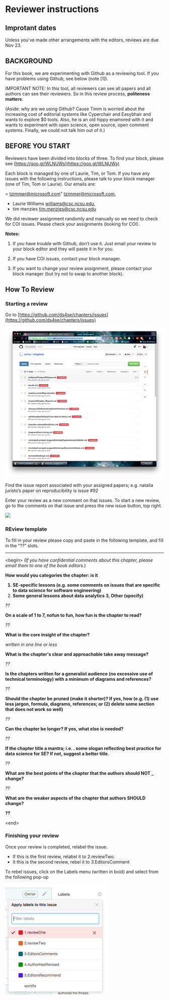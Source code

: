 
# Reviewer instructions

## Improtant dates

Unless you've made other arrangements with the editors, reviews are due Nov 23.

## BACKGROUND


For this book, we are experimenting with Github as a reviewing tool.  If you have problems using Github, see below (note [1]).

IMPORTANT NOTE: In this tool, all reviewers can see all papers and all authors can see their reviewers. So in this review process, **politeness matters**. 

(Aside: why are we using Github? Cause Timm is worried about the increasing cost of editorial systems like Cyperchair and Easybhair and wants to explore $0 tools. Also, he is an old hippy  enamored with it and wants to experiment with open science, open source, open comment systems. Finally,  we could not talk him out of it.)

## BEFORE YOU START


Reviewers  have been divided into blocks of three.  To find your block,
please see [https://goo.gl/WLNUWs](https://goo.gl/WLNUWs)

Each block is managed by one of Laurie, Tim, or Tom. If you have any issues with the following instructions, please talk to your block manager (one of Tim, Tom or Laurie). Our emails are:

= tzimmer@microsoft.com" <tzimmer@microsoft.com>, 
- Laurie Williams <williams@csc.ncsu.edu>,
- tim menzies <tim.menzies@csc.ncsu.edu>

We did reviewer assignment randomly and manually so we need to check for COI issues. Please check your assignments (looking for COI). 

**Notes:**

1. If you have trouble with Github, don’t use it. Just email your review to your block editor and they will paste it in for you. 

2. If you have COI issues, contact your block manager.

3.  If you want to change your review assignment, please contact your block manager (but try not to swap to another block).

## How To Review

### Starting a review
Go to [https://github.com/ds4se/chapters/issues](https://github.com/ds4se/chapters/issues)

![](issues.png)

Find the issue report associated with your assigned
papers; e.g.  natalia juristo’s paper on
reproducibility is issue #92
 

Enter your review as a new comment on that
issues. To start a new review, go to the comments on
that issue and press the new issue button, top
right.

![](newIssue.ong)


### REview template

To fill in your review please copy and paste in the following template, and fill in the “??” slots.


____
&lt;begin>
_(If you have confidential comments about this chapter, please email them to one of the book editors._)

<b>How would you categories the chapter: is it
1. SE-specific lessons (e.g. some  comments on issues that are specific to data science for software engineering)
2. Some general lessons about data analytics
3, Other (specify)  </b>

_??_

**On a scale of 1 to 7, nofun to fun, how fun is the chapter to read?**

_??_

**What is the core insight of the chapter?**

_written in one line or less_

**What is the chapter's  clear and approachable take away message?**

_??_

**Is the chapters   written for a generalist audience (no excessive use of technical terminology) with a minimum of diagrams and references?**

_??_

**Should the chapter be pruned (make it shorter)? If yes, how (e.g. (1) use less jargon, formula, diagrams, references; or (2) delete some section that does not work so well)**

_??_

**Can the chapter be longer? If yes, what else is needed?**

_??_

**If the chapter title a mantra; i.e. . some slogan reflecting best practice for data science for SE? If not, suggest a better title.**

_??_

**What are the best points of the chapter that the authors should  NOT _ change?**

_??_

**What are the weaker aspects of the chapter that authors  SHOULD  change?**

__??__

&lt;end>

### Finishing your review

Once your review is completed, relabel the issue. 

+ If this is the first review, relabel it to 2.reviewTwo. 
+ It this is the second review, rebel it to 3.EditorsComment

To rebel issues, click on the Labels menu (written in bold) and select from the following pop-up

![](newLabel.png)

